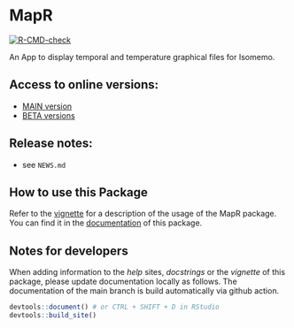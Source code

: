 # MapR

<!-- badges: start -->
[![R-CMD-check](https://github.com/Pandora-IsoMemo/MapR/actions/workflows/R-CMD-check.yaml/badge.svg)](https://github.com/Pandora-IsoMemo/MapR/actions/workflows/R-CMD-check.yaml)
<!-- badges: end -->

An App to display temporal and temperature graphical files for Isomemo.

## Access to online versions:
- [MAIN version](https://pandoraapp.earth/app/mapr) 
- [BETA versions](https://pandoraapp.earth/app/mapr-beta)

## Release notes:

- see `NEWS.md`

## How to use this Package

Refer to the [vignette](https://pandora-isomemo.github.io/MapR/articles/how-to-use-MapR.html) 
for a description of the usage of the MapR package. You can find it in the 
[documentation](https://pandora-isomemo.github.io/MapR/) of this package.

## Notes for developers

When adding information to the _help_ sites, _docstrings_ or the _vignette_ of this 
package, please update documentation locally as follows. The documentation of
the main branch is build automatically via github action.

```R
devtools::document() # or CTRL + SHIFT + D in RStudio
devtools::build_site()
```
